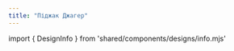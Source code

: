 ```yaml
---
title: "Піджак Джагер"
---
```


import { DesignInfo } from 'shared/components/designs/info.mjs'

<DesignInfo design='jaeger' docs />

